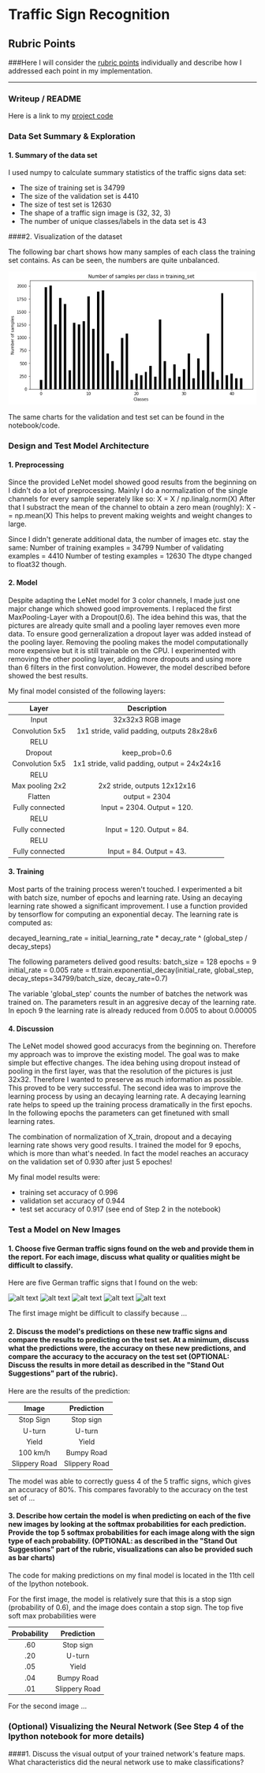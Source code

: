 # Traffic Sign Recognition

[//]: # (Image References)

[image1]: ./examples/visualization.jpg "Visualization"
[image2]: ./examples/grayscale.jpg "Grayscaling"
[image3]: ./examples/random_noise.jpg "Random Noise"
[image4]: ./examples/placeholder.png "Traffic Sign 1"
[image5]: ./examples/placeholder.png "Traffic Sign 2"
[image6]: ./examples/placeholder.png "Traffic Sign 3"
[image7]: ./examples/placeholder.png "Traffic Sign 4"
[image8]: ./examples/placeholder.png "Traffic Sign 5"
[image10]: ./n_classes.png "Number of classes in train data"

## Rubric Points
###Here I will consider the [rubric points](https://review.udacity.com/#!/rubrics/481/view) individually and describe how I addressed each point in my implementation.  

---
### Writeup / README

Here is a link to my [project code](https://github.com/joe-123/CarND-Traffic-Sign-Classifier-Project/blob/master/Traffic_Sign_Classifier.ipynb)

### Data Set Summary & Exploration

#### 1. Summary of the data set

I used numpy to calculate summary statistics of the traffic signs data set:

* The size of training set is 34799
* The size of the validation set is 4410
* The size of test set is 12630
* The shape of a traffic sign image is (32, 32, 3)
* The number of unique classes/labels in the data set is 43

####2. Visualization of the dataset

The following bar chart shows how many samples of each class the training set contains. As can be seen, the numbers are quite unbalanced.

![alt text][image10]

The same charts for the validation and test set can be found in the notebook/code.

### Design and Test Model Architecture

#### 1. Preprocessing

Since the provided LeNet model showed good results from the beginning on I didn't do a lot of preprocessing. Mainly I do a normalization of the single channels for every sample seperately like so:
X = X / np.linalg.norm(X)
After that I substract the mean of the channel to obtain a zero mean (roughly):
X -= np.mean(X)
This helps to prevent making weights and weight changes to large.

Since I didn't generate additional data, the number of images etc. stay the same:
Number of training examples = 34799
Number of validating examples = 4410
Number of testing examples = 12630
The dtype changed to float32 though.

#### 2. Model
Despite adapting the LeNet model for 3 color channels, I made just one major change which showed good improvements. I replaced the first MaxPooling-Layer with a Dropout(0.6). The idea behind this was, that the pictures are already quite small and a pooling layer removes even more data. To ensure good gerneralization a dropout layer was added instead of the pooling layer. Removing the pooling makes the model computationally more expensive but it is still trainable on the CPU.
I experimented with removing the other pooling layer, adding more dropouts and using more than 6 filters in the first convolution. However, the model described before showed the best results. 

My final model consisted of the following layers:

| Layer         		|     Description	        					| 
|:---------------------:|:---------------------------------------------:| 
| Input         		| 32x32x3 RGB image   							| 
| Convolution 5x5     	| 1x1 stride, valid padding, outputs 28x28x6 	|
| RELU					|												|
| Dropout	      	| keep_prob=0.6 				|
| Convolution 5x5	    | 1x1 stride, valid padding, output = 24x24x16      									|
| RELU					|												|
| Max pooling	2x2      	| 2x2 stride,  outputs 12x12x16 				|
| Flatten   | output = 2304  |
| Fully connected		| Input = 2304. Output = 120.        									|
| RELU					|												|
| Fully connected		| Input = 120. Output = 84.        									|
| RELU					|												|
| Fully connected		| Input = 84. Output = 43.        									|


#### 3. Training
Most parts of the training process weren't touched. I experimented a bit with batch size, number of epochs and learning rate. Using an decaying learning rate showed a significant improvement. I use a function provided by tensorflow for computing an exponential decay. The learning rate is computed as:

decayed_learning_rate = initial_learning_rate * decay_rate ^ (global_step / decay_steps)

The following parameters delived good results:
batch_size = 128
epochs = 9
initial_rate = 0.005
rate = tf.train.exponential_decay(initial_rate, global_step, decay_steps=34799/batch_size, decay_rate=0.7)

The variable 'global_step' counts the number of batches the network was trained on.
The parameters result in an aggresive decay of the learning rate. In epoch 9 the learning rate is already reduced from 0.005 to about 0.00005

#### 4. Discussion
The LeNet model showed good accuracys from the beginning on. Therefore my approach was to improve the existing model. The goal was to make simple but effective changes. The idea behing using dropout instead of pooling in the first layer, was that the resolution of the pictures is just 32x32. Therefore I wanted to preserve as much information as possible. This proved to be very successful.
The second idea was to improve the learning process by using an decaying learning rate. A decaying learning rate helps to speed up the training process dramatically in the first epochs. In the following epochs the parameters can get finetuned with small learning rates.

The combination of normalization of X_train, dropout and a decaying learning rate shows very good results. I trained the model for 9 epochs, which is more than what's needed. In fact the model reaches an accuracy on the validation set of 0.930 after just 5 epoches!

My final model results were:
* training set accuracy of 0.996
* validation set accuracy of 0.944
* test set accuracy of 0.917
(see end of Step 2 in the notebook)
 

### Test a Model on New Images

#### 1. Choose five German traffic signs found on the web and provide them in the report. For each image, discuss what quality or qualities might be difficult to classify.

Here are five German traffic signs that I found on the web:

![alt text][image4] ![alt text][image5] ![alt text][image6] 
![alt text][image7] ![alt text][image8]

The first image might be difficult to classify because ...

#### 2. Discuss the model's predictions on these new traffic signs and compare the results to predicting on the test set. At a minimum, discuss what the predictions were, the accuracy on these new predictions, and compare the accuracy to the accuracy on the test set (OPTIONAL: Discuss the results in more detail as described in the "Stand Out Suggestions" part of the rubric).

Here are the results of the prediction:

| Image			        |     Prediction	        					| 
|:---------------------:|:---------------------------------------------:| 
| Stop Sign      		| Stop sign   									| 
| U-turn     			| U-turn 										|
| Yield					| Yield											|
| 100 km/h	      		| Bumpy Road					 				|
| Slippery Road			| Slippery Road      							|


The model was able to correctly guess 4 of the 5 traffic signs, which gives an accuracy of 80%. This compares favorably to the accuracy on the test set of ...

#### 3. Describe how certain the model is when predicting on each of the five new images by looking at the softmax probabilities for each prediction. Provide the top 5 softmax probabilities for each image along with the sign type of each probability. (OPTIONAL: as described in the "Stand Out Suggestions" part of the rubric, visualizations can also be provided such as bar charts)

The code for making predictions on my final model is located in the 11th cell of the Ipython notebook.

For the first image, the model is relatively sure that this is a stop sign (probability of 0.6), and the image does contain a stop sign. The top five soft max probabilities were

| Probability         	|     Prediction	        					| 
|:---------------------:|:---------------------------------------------:| 
| .60         			| Stop sign   									| 
| .20     				| U-turn 										|
| .05					| Yield											|
| .04	      			| Bumpy Road					 				|
| .01				    | Slippery Road      							|


For the second image ... 

### (Optional) Visualizing the Neural Network (See Step 4 of the Ipython notebook for more details)
####1. Discuss the visual output of your trained network's feature maps. What characteristics did the neural network use to make classifications?


